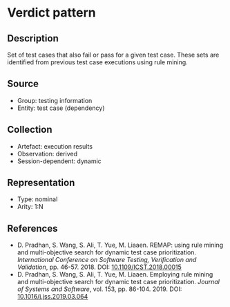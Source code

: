 # Verdict pattern

## Description

Set of test cases that also fail or pass for a given test case. These sets are identified from previous test case executions using rule mining.

## Source

* Group: testing information
* Entity: test case (dependency)

## Collection

* Artefact: execution results
* Observation: derived
* Session-dependent: dynamic

## Representation

* Type: nominal
* Arity: 1:N

## References

* D. Pradhan, S. Wang, S. Ali, T. Yue, M. Liaaen. REMAP: using rule mining and multi-objective search for dynamic test case prioritization. *International Conference on Software Testing, Verification and Validation*, pp. 46-57. 2018. DOI: [10.1109/ICST.2018.00015](https://www.doi.org/10.1109/ICST.2018.00015)
* D. Pradhan, S. Wang, S. Ali, T. Yue, M. Liaaen. Employing rule mining and multi-objective search for dynamic test case prioritization. *Journal of Systems and Software*, vol. 153, pp. 86-104. 2019. DOI: [10.1016/j.jss.2019.03.064](https://www.doi.org/10.1016/j.jss.2019.03.064)